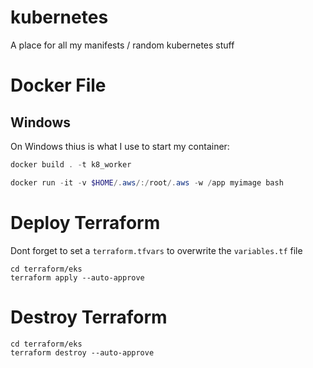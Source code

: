 # kubernetes
A place for all my manifests / random kubernetes stuff


# Docker File

## Windows
On Windows thius is what I use to start my container:

```powershell
docker build . -t k8_worker
```

```powershell
docker run -it -v $HOME/.aws/:/root/.aws -w /app myimage bash
```


# Deploy Terraform

Dont forget to set a `terraform.tfvars` to overwrite the `variables.tf` file

```
cd terraform/eks
terraform apply --auto-approve
```

# Destroy Terraform
```
cd terraform/eks
terraform destroy --auto-approve
```